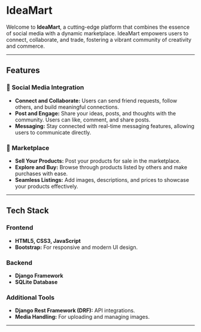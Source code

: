 # **IdeaMart**

Welcome to **IdeaMart**, a cutting-edge platform that combines the essence of social media with a dynamic marketplace. IdeaMart empowers users to connect, collaborate, and trade, fostering a vibrant community of creativity and commerce.

---

## **Features**

### 🌟 **Social Media Integration**
- **Connect and Collaborate:** Users can send friend requests, follow others, and build meaningful connections.
- **Post and Engage:** Share your ideas, posts, and thoughts with the community. Users can like, comment, and share posts.
- **Messaging:** Stay connected with real-time messaging features, allowing users to communicate directly.

### 🛒 **Marketplace**
- **Sell Your Products:** Post your products for sale in the marketplace.
- **Explore and Buy:** Browse through products listed by others and make purchases with ease.
- **Seamless Listings:** Add images, descriptions, and prices to showcase your products effectively.

---

## **Tech Stack**

### **Frontend**
- **HTML5, CSS3, JavaScript**
- **Bootstrap:** For responsive and modern UI design.

### **Backend**
- **Django Framework**
- **SQLite Database**

### **Additional Tools**
- **Django Rest Framework (DRF):** API integrations.
- **Media Handling:** For uploading and managing images.

---